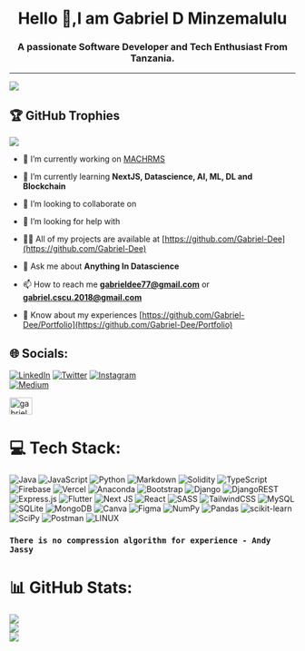 <h1 align="center">Hello 👋,I am Gabriel D Minzemalulu</h1>
<h3 align="center">A passionate Software Developer and Tech Enthusiast From Tanzania.</h3>

---
[![](https://visitcount.itsvg.in/api?id=Gabriel-Dee&icon=3&color=1)](https://visitcount.itsvg.in)


## 🏆 GitHub Trophies
![](https://github-profile-trophy.vercel.app/?username=Gabriel-Dee&theme=nord&no-frame=true&no-bg=false&margin-w=4)

<!-- Proudly created with GPRM ( https://gprm.itsvg.in ) -->

- 🔭 I’m currently working on [MACHRMS](https://github.com/Final-YP/MACHRMS.git)

- 🌱 I’m currently learning **NextJS, Datascience, AI, ML, DL and Blockchain**

- 👯 I’m looking to collaborate on 

- 🤝 I’m looking for help with 

- 👨‍💻 All of my projects are available at [https://github.com/Gabriel-Dee](https://github.com/Gabriel-Dee)

- 💬 Ask me about **Anything In Datascience**

- 📫 How to reach me **gabrieldee77@gmail.com** or **gabriel.cscu.2018@gmail.com**

- 📄 Know about my experiences [https://github.com/Gabriel-Dee/Portfolio](https://github.com/Gabriel-Dee/Portfolio)


## 🌐 Socials:
[![LinkedIn](https://img.shields.io/badge/LinkedIn-%230077B5.svg?logo=linkedin&logoColor=white)](https://www.linkedin.com/in/gabriel-minzemalulu-056620211)
[![Twitter](https://img.shields.io/badge/Twitter-%231DA1F2.svg?logo=Twitter&logoColor=white)](https://twitter.com/Gabe_2310) 
[![Instagram](https://img.shields.io/badge/Instagram-%23E4405F.svg?logo=Instagram&logoColor=white)](https://instagram.com/g.abe_77)  
[![Medium](https://img.shields.io/badge/Medium-12100E?logo=medium&logoColor=white)](https://medium.com/@Gabriel-Dee) 
<p align="left">
<a href="https://kaggle.com/gabriel minzemalulu" target="blank"><img align="center" src="https://raw.githubusercontent.com/rahuldkjain/github-profile-readme-generator/master/src/images/icons/Social/kaggle.svg" alt="gabriel minzemalulu" height="30" width="40" /></a>
</p>

 # 💻 Tech Stack:
![Java](https://img.shields.io/badge/java-%23ED8B00.svg?style=for-the-badge&logo=java&logoColor=white) ![JavaScript](https://img.shields.io/badge/javascript-%23323330.svg?style=for-the-badge&logo=javascript&logoColor=%23F7DF1E) ![Python](https://img.shields.io/badge/python-3670A0?style=for-the-badge&logo=python&logoColor=ffdd54) ![Markdown](https://img.shields.io/badge/markdown-%23000000.svg?style=for-the-badge&logo=markdown&logoColor=white) ![Solidity](https://img.shields.io/badge/Solidity-%23363636.svg?style=for-the-badge&logo=solidity&logoColor=white) ![TypeScript](https://img.shields.io/badge/typescript-%23007ACC.svg?style=for-the-badge&logo=typescript&logoColor=white) ![Firebase](https://img.shields.io/badge/firebase-%23039BE5.svg?style=for-the-badge&logo=firebase) ![Vercel](https://img.shields.io/badge/vercel-%23000000.svg?style=for-the-badge&logo=vercel&logoColor=white) ![Anaconda](https://img.shields.io/badge/Anaconda-%2344A833.svg?style=for-the-badge&logo=anaconda&logoColor=white) ![Bootstrap](https://img.shields.io/badge/bootstrap-%23563D7C.svg?style=for-the-badge&logo=bootstrap&logoColor=white) ![Django](https://img.shields.io/badge/django-%23092E20.svg?style=for-the-badge&logo=django&logoColor=white) ![DjangoREST](https://img.shields.io/badge/DJANGO-REST-ff1709?style=for-the-badge&logo=django&logoColor=white&color=ff1709&labelColor=gray) ![Express.js](https://img.shields.io/badge/express.js-%23404d59.svg?style=for-the-badge&logo=express&logoColor=%2361DAFB) ![Flutter](https://img.shields.io/badge/Flutter-%2302569B.svg?style=for-the-badge&logo=Flutter&logoColor=white) ![Next JS](https://img.shields.io/badge/Next-black?style=for-the-badge&logo=next.js&logoColor=white) ![React](https://img.shields.io/badge/react-%2320232a.svg?style=for-the-badge&logo=react&logoColor=%2361DAFB) ![SASS](https://img.shields.io/badge/SASS-hotpink.svg?style=for-the-badge&logo=SASS&logoColor=white) ![TailwindCSS](https://img.shields.io/badge/tailwindcss-%2338B2AC.svg?style=for-the-badge&logo=tailwind-css&logoColor=white) ![MySQL](https://img.shields.io/badge/mysql-%2300f.svg?style=for-the-badge&logo=mysql&logoColor=white) ![SQLite](https://img.shields.io/badge/sqlite-%2307405e.svg?style=for-the-badge&logo=sqlite&logoColor=white) ![MongoDB](https://img.shields.io/badge/MongoDB-%234ea94b.svg?style=for-the-badge&logo=mongodb&logoColor=white) ![Canva](https://img.shields.io/badge/Canva-%2300C4CC.svg?style=for-the-badge&logo=Canva&logoColor=white) 	![Figma](https://img.shields.io/badge/figma-%23F24E1E.svg?style=for-the-badge&logo=figma&logoColor=white) ![NumPy](https://img.shields.io/badge/numpy-%23013243.svg?style=for-the-badge&logo=numpy&logoColor=white) ![Pandas](https://img.shields.io/badge/pandas-%23150458.svg?style=for-the-badge&logo=pandas&logoColor=white) ![scikit-learn](https://img.shields.io/badge/scikit--learn-%23F7931E.svg?style=for-the-badge&logo=scikit-learn&logoColor=white) ![SciPy](https://img.shields.io/badge/SciPy-%230C55A5.svg?style=for-the-badge&logo=scipy&logoColor=%white) ![Postman](https://img.shields.io/badge/Postman-FF6C37?style=for-the-badge&logo=postman&logoColor=white) ![LINUX](https://img.shields.io/badge/Linux-FCC624?style=for-the-badge&logo=linux&logoColor=black)

### `There is no compression algorithm for experience - Andy Jassy`
 
# 📊 GitHub Stats:
![](https://github-readme-stats.vercel.app/api?username=Gabriel-Dee&theme=dark&hide_border=true&include_all_commits=true&count_private=true)<br/>
![](https://github-readme-streak-stats.herokuapp.com/?user=Gabriel-Dee&theme=dark&hide_border=true)<br/>
![](https://github-readme-stats.vercel.app/api/top-langs/?username=Gabriel-Dee&theme=dark&hide_border=true&include_all_commits=true&count_private=true&layout=compact)

